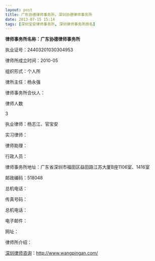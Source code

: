 ```yaml
---
layout: post
title: 广东协德律师事务所，深圳协德律师事务所
date: 2013-07-15 15:14
tags: [深圳宝安律师事务所, 深圳律师事务所排名]
---
```

<strong>律师事务所名称：广东协德律师事务所</strong>

执业证号：24403201030304953

律师所成立时间：2010-05

组织形式：个人所

律所主任：杨永强

律师事务所合伙人：

律师人数

3

执业律师：杨志江、官宝安

实习律师：

律师助理：

行政人员：

律师事务所地址：广东省深圳市福田区益田路江苏大厦B座1106室、1416室

邮政编码：518048

总机电话：

传真号码：

总机电话：

电子邮件：

网址：

律师所介绍：

<a href="http://www.wangpingan.com/">深圳律师咨询</a>：<a href="http://www.wangpingan.com/">http://www.wangpingan.com/</a>

